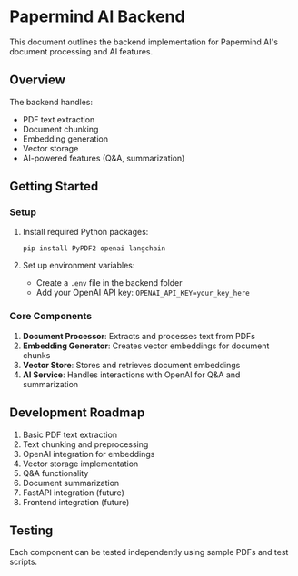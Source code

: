# Papermind AI Backend

This document outlines the backend implementation for Papermind AI's document processing and AI features.

## Overview

The backend handles:
- PDF text extraction
- Document chunking
- Embedding generation
- Vector storage
- AI-powered features (Q&A, summarization)

## Getting Started

### Setup

1. Install required Python packages:
   ```
   pip install PyPDF2 openai langchain
   ```

2. Set up environment variables:
   - Create a `.env` file in the backend folder
   - Add your OpenAI API key: `OPENAI_API_KEY=your_key_here`

### Core Components

1. **Document Processor**: Extracts and processes text from PDFs
2. **Embedding Generator**: Creates vector embeddings for document chunks
3. **Vector Store**: Stores and retrieves document embeddings
4. **AI Service**: Handles interactions with OpenAI for Q&A and summarization

## Development Roadmap

1. Basic PDF text extraction
2. Text chunking and preprocessing
3. OpenAI integration for embeddings
4. Vector storage implementation
5. Q&A functionality
6. Document summarization
7. FastAPI integration (future)
8. Frontend integration (future)

## Testing

Each component can be tested independently using sample PDFs and test scripts.
